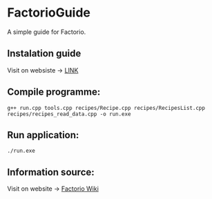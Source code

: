 # FactorioGuide
A simple guide for Factorio.

## Instalation guide

Visit on websiste -> [LINK](https://code.visualstudio.com/docs/cpp/config-mingw)

## Compile programme:

```
g++ run.cpp tools.cpp recipes/Recipe.cpp recipes/RecipesList.cpp recipes/recipes_read_data.cpp -o run.exe
```

## Run application:

```
./run.exe
```

## Information source:

Visit on website -> [Factorio Wiki](https://wiki.factorio.com/)




